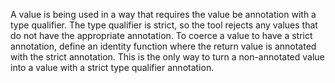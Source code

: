 A value is being used in a way that requires the value be annotation with a type qualifier. The type qualifier is strict, so the tool rejects any values that do not have the appropriate annotation.  To coerce a value to have a strict annotation, define an identity function where the return value is annotated with the strict annotation. This is the only way to turn a non-annotated value into a value with a strict type qualifier annotation.